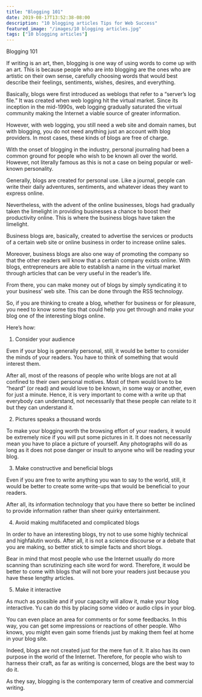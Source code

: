 ```yaml
---
title: "Blogging 101"
date: 2019-08-17T13:52:38-08:00
description: "10 blogging articles Tips for Web Success"
featured_image: "/images/10 blogging articles.jpg"
tags: ["10 blogging articles"]
---
```


Blogging 101

If writing is an art, then, blogging is one way of using words to come up with an art. This is because people who are into blogging are the ones who are artistic on their own sense, carefully choosing words that would best describe their feelings, sentiments, wishes, desires, and everything.

Basically, blogs were first introduced as weblogs that refer to a “server’s log file.” It was created when web logging hit the virtual market. Since its inception in the mid-1990s, web logging gradually saturated the virtual community making the Internet a viable source of greater information.

However, with web logging, you still need a web site and domain names, but with blogging, you do not need anything just an account with blog providers. In most cases, these kinds of blogs are free of charge.

With the onset of blogging in the industry, personal journaling had been a common ground for people who wish to be known all over the world. However, not literally famous as this is not a case on being popular or well-known personality.

Generally, blogs are created for personal use. Like a journal, people can write their daily adventures, sentiments, and whatever ideas they want to express online.

Nevertheless, with the advent of the online businesses, blogs had gradually taken the limelight in providing businesses a chance to boost their productivity online. This is where the business blogs have taken the limelight.

Business blogs are, basically, created to advertise the services or products of a certain web site or online business in order to increase online sales.

Moreover, business blogs are also one way of promoting the company so that the other readers will know that a certain company exists online. With blogs, entrepreneurs are able to establish a name in the virtual market through articles that can be very useful in the reader’s life.

From there, you can make money out of blogs by simply syndicating it to your business’ web site. This can be done through the RSS technology.

So, if you are thinking to create a blog, whether for business or for pleasure, you need to know some tips that could help you get through and make your blog one of the interesting blogs online.

Here’s how:

1. Consider your audience

Even if your blog is generally personal, still, it would be better to consider the minds of your readers. You have to think of something that would interest them.

After all, most of the reasons of people who write blogs are not at all confined to their own personal motives. Most of them would love to be “heard” (or read) and would love to be known, in some way or another, even for just a minute. Hence, it is very important to come with a write up that everybody can understand, not necessarily that these people can relate to it but they can understand it.

2. Pictures speaks a thousand words

To make your blogging worth the browsing effort of your readers, it would be extremely nice if you will put some pictures in it. It does not necessarily mean you have to place a picture of yourself. Any photographs will do as long as it does not pose danger or insult to anyone who will be reading your blog.

3. Make constructive and beneficial blogs

Even if you are free to write anything you wan to say to the world, still, it would be better to create some write-ups that would be beneficial to your readers.

After all, its information technology that you have there so better be inclined to provide information rather than sheer quirky entertainment.

4. Avoid making multifaceted and complicated blogs

In order to have an interesting blogs, try not to use some highly technical and highfalutin words. After all, it is not a science discourse or a debate that you are making, so better stick to simple facts and short blogs.

Bear in mind that most people who use the Internet usually do more scanning than scrutinizing each site word for word. Therefore, it would be better to come with blogs that will not bore your readers just because you have these lengthy articles.

5. Make it interactive

As much as possible and if your capacity will allow it, make your blog interactive. Yu can do this by placing some video or audio clips in your blog.

You can even place an area for comments or for some feedbacks. In this way, you can get some impressions or reactions of other people. Who knows, you might even gain some friends just by making them feel at home in your blog site. 

Indeed, blogs are not created just for the mere fun of it. It also has its own purpose in the world of the Internet. 
Therefore, for people who wish to harness their craft, as far as writing is concerned, blogs are the best way to do it. 

As they say, blogging is the contemporary term of creative and commercial writing.


